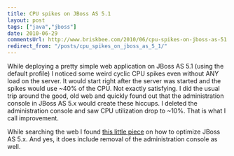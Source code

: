 ```yaml
---
title: CPU spikes on JBoss AS 5.1
layout: post
tags: ["java","jboss"]
date: 2010-06-29
commentsUrl: http://www.briskbee.com/2010/06/cpu-spikes-on-jboss-as-51.html#comment-form
redirect_from: "/posts/cpu_spikes_on_jboss_as_5_1/"
---
```


While deploying a pretty simple web application on JBoss AS 5.1 (using the default profile) I noticed some weird cyclic CPU spikes even without ANY load on the server. It would start right after the server was started and the spikes would use ~40% of the CPU. Not exactly satisfying. I did the usual trip around the good, old web and quickly found out that the administration console in JBoss AS 5.x would create these hiccups. I deleted the administration console and saw CPU utilization drop to ~10%. That is what I call improvement.

While searching the web I found [this little piece](http://community.jboss.org/wiki/JBoss5xTuningSlimming) on how to optimize JBoss AS 5.x. And yes, it does include removal of the administration console as well.
